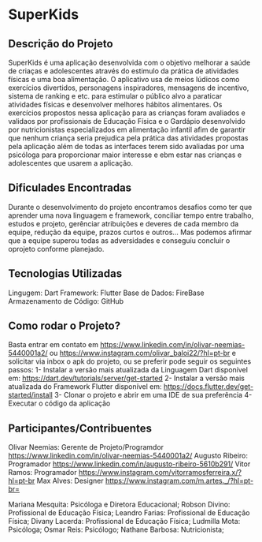 # SuperKids

## Descrição do Projeto

SuperKids é uma aplicação desenvolvida com o objetivo melhorar a saúde de criaças e adolescentes através do estimulo da prática de atividades físicas e uma boa alimentação. O aplicativo usa de meios lúdicos como exercícios divertidos, personagens inspiradores, mensagens de incentivo, sistema de ranking e etc. para estimular o público alvo a paraticar atividades físicas e desenvolver melhores hábitos alimentares.
Os exercícios propostos nessa aplicação para as crianças foram avaliados e validaos por profissionais de  Educação Física e o Gardápio desenvolvido por nutricionistas especializados em alimentação infantil afim de garantir que nenhum criança seria prejudica pela prática das atividades propostas pela aplicação além de todas as interfaces terem sido avaliadas por uma psicóloga para proporcionar maior interesse e ebm estar nas crianças e adolescentes que usarem a aplicação.


## Dificulades Encontradas

Durante o desenvolvimento do projeto encontramos desafios como ter que aprender uma nova linguagem e framework, conciliar tempo entre trabalho, estudos e projeto, gerênciar atribuições e deveres de cada membro da equipe, redução da equipe, prazos curtos e outros... Mas podemos afirmar que a equipe superou todas as adversidades e conseguiu concluir o oprojeto conforme planejado.


## Tecnologias Utilizadas

Lingugem: Dart
Framework: Flutter
Base de Dados: FireBase
Armazenamento de Código: GitHub


## Como rodar o Projeto?

Basta entrar em contato em https://www.linkedin.com/in/olivar-neemias-5440001a2/ ou https://www.instagram.com/olivar_baloi22/?hl=pt-br e solicitar via inbox o apk do projeto, ou se preferir pode seguir os seguintes passos:
  1- Instalar a versão mais atualizada da Linguagem Dart disponível em: https://dart.dev/tutorials/server/get-started
  2- Instalar a versão mais atualizada do Framework Flutter disponível em: https://docs.flutter.dev/get-started/install
  3- Clonar o projeto e abrir em uma IDE de sua preferência
  4- Executar o código da aplicação
  

## Participantes/Contribuentes

Olivar Neemias: Gerente de Projeto/Programdor https://www.linkedin.com/in/olivar-neemias-5440001a2/
Augusto Ribeiro: Programador https://www.linkedin.com/in/augusto-ribeiro-5610b291/
Vitor Ramos: Programador https://www.instagram.com/vitorramosferreira.x/?hl=pt-br
Max Alves: Designer https://www.instagram.com/m.artes._/?hl=pt-br=

Mariana Mesquita: Psicóloga e Diretora Educacional;
Robson Divino: Profissional de Educação Física;
Leandro Farias: Profissional de Educação Física;
Divany Lacerda: Profissional de Educação Física;
Ludmilla Mota: Psicóloga;
Osmar Reis: Psicólogo;
Nathane Barbosa: Nutricionista;
